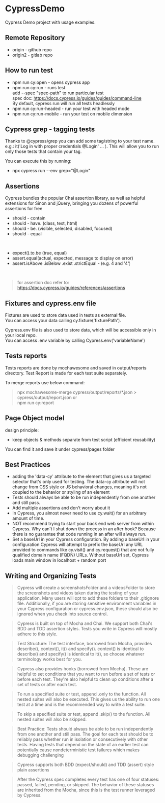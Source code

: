# CypressDemo

Cypress Demo project with usage examples.

## Remote Repository
- origin - github repo
- origin2 - gitlab repo

## How to run test

- npm run cy:open - opens cypress app
- npm run cy:run - runs test <br />
add --spec "spec-path" to run particular test <br />
spec doc: https://docs.cypress.io/guides/guides/command-line <br />
By default, cypress run will run all tests headlessly
- npm run cy:run-headed - run your test with headed mode
- npm run cy:run-mobile - run your test on mobile dimension 

## Cypress grep - tagging tests

Thanks to @cypress/grep you can add some tag/string to your test name. e.g.: it('Log in with proper credentials @Login' ... ). 
This will allow you to run only those tests that contain your tag.

You can execute this by running: 
- npx cypress run --env grep="@Login"

## Assertions

Cypress bundles the popular Chai assertion library, as well as helpful extensions for Sinon and jQuery, bringing you dozens of powerful assertions for free

- should - contain
- should - have. (class, text, html)
- should - be. (visible, selected, disabled, focused)
- should - equal 
<br />

- expect().to.be (true, equal)
- assert.equal(actual, expected, message to display on error) 
- assert.isAbove .isBelow .exist .strictEqual - (e.g. 4 and '4') 
<br />

> for assertion doc refer to: https://docs.cypress.io/guides/references/assertions


## Fixtures and cypress.env file

Fixtures are used to store data used in tests as external file. <br />
You can access your data calling cy.fixture('fixturePath').

Cypress.env file is also used to store data, which will be accessible only in your local repo. <br />
You can access .env variable by calling Cypress.env('variableName')


## Tests reports

Tests reports are done by mochawesome and saved in output/reports directory. Test Report is made for each test suite separately.

To merge reports use below command:

> npx mochawesome-merge cypress/output/reports/*.json > cypress/output/report.json or <br />
> npm run cy:report 


## Page Object model 

design principle:
- keep objects & methods separate from test script  (efficient reusability)

You can find it and save it under cypress/pages folder

## Best Practices

- adding the 'data-cy' attribute to the element that gives us a targeted selector that's only used for testing. The data-cy attribute will not change from CSS style or JS behavioral changes, meaning it's not coupled to the behavior or styling of an element
- Tests should always be able to be run independently from one another and still pass.
- Add multiple assertions and don't worry about it
- In Cypress, you almost never need to use cy.wait() for an arbitrary amount of time.
- NOT recommend trying to start your back end web server from within Cypress. Why can't I shut down the process in an after hook?  Because there is no guarantee that code running in an after will always run.
- Set a baseUrl in your Cypress configuration. By adding a baseUrl in your configuration Cypress will attempt to prefix the baseUrl any URL provided to commands like cy.visit() and cy.request() that are not fully qualified domain name (FQDN) URLs. Without baseUrl set, Cypress loads main window in localhost + random port

## Writing and Organizing Tests

> Cypress will create a screenshotsFolder and a videosFolder to store the screenshots and videos taken during the testing of your application. Many users will opt to add these folders to their .gitignore file. Additionally, if you are storing sensitive environment variables in your Cypress configuration or cypress.env.json, these should also be ignored when you check into source control.

> Cypress is built on top of Mocha and Chai. We support both Chai's BDD and TDD assertion styles. Tests you write in Cypress will mostly adhere to this style.

> Test Structure: The test interface, borrowed from Mocha, provides describe(), context(), it() and specify(). context() is identical to describe() and specify() is identical to it(), so choose whatever terminology works best for you.

> Cypress also provides hooks (borrowed from Mocha). These are helpful to set conditions that you want to run before a set of tests or before each test. They're also helpful to clean up conditions after a set of tests or after each test.

> To run a specified suite or test, append .only to the function. All nested suites will also be executed. This gives us the ability to run one test at a time and is the recommended way to write a test suite.

> To skip a specified suite or test, append .skip() to the function. All nested suites will also be skipped.

> Best Practice: Tests should always be able to be run independently from one another and still pass. The goal for each test should be to reliably pass whether run in isolation or consecutively with other tests. Having tests that depend on the state of an earlier test can potentially cause nondeterministic test failures which makes debugging challenging

> Cypress supports both BDD (expect/should) and TDD (assert) style plain assertions

> After the Cypress spec completes every test has one of four statuses: passed, failed, pending, or skipped. The behavior of these statuses are inherited from the Mocha, since this is the test runner leveraged by Cypress.
